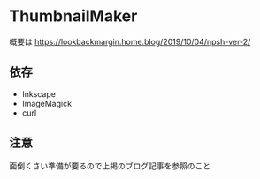 # ThumbnailMaker
概要は https://lookbackmargin.home.blog/2019/10/04/npsh-ver-2/

## 依存
- Inkscape
- ImageMagick
- curl

## 注意
面倒くさい準備が要るので上掲のブログ記事を参照のこと
